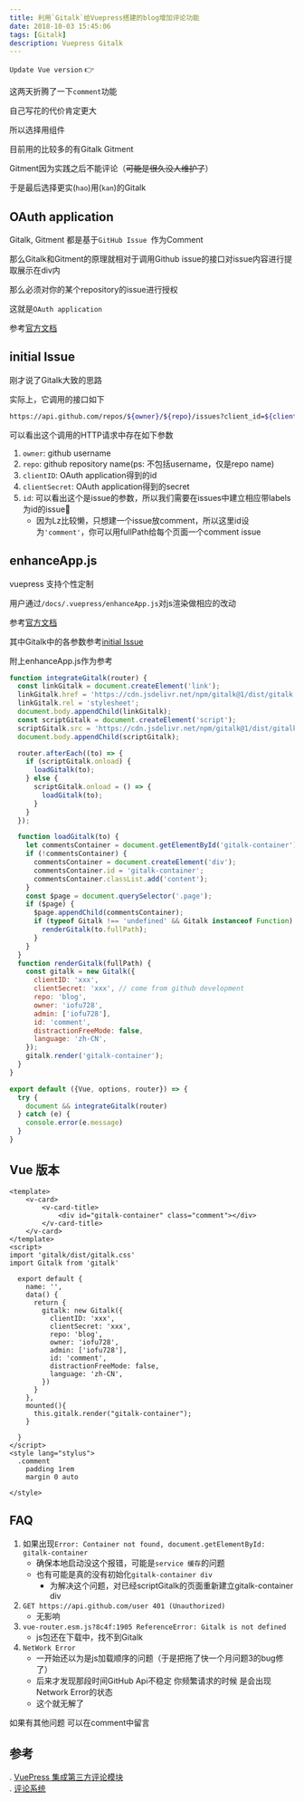 ```yaml
---
title: 利用`Gitalk`给Vuepress搭建的blog增加评论功能
date: 2018-10-03 15:45:06
tags: [Gitalk]
description: Vuepress Gitalk
---
```


`Update Vue version` 👉

这两天折腾了一下`comment`功能

自己写花的代价肯定更大

所以选择用组件

目前用的比较多的有Gitalk Gitment

Gitment因为实践之后不能评论（~~可能是很久没人维护了~~）

于是最后选择更实(`hao`)用(`kan`)的Gitalk

## OAuth application
Gitalk, Gitment 都是基于`GitHub Issue `作为Comment

那么Gitalk和Gitment的原理就相对于调用Github issue的接口对issue内容进行提取展示在div内

那么必须对你的某个repository的issue进行授权

这就是`OAuth application`

参考[官方文档](https://github.com/gitalk/gitalk)

## initial Issue

刚才说了Gitalk大致的思路

实际上，它调用的接口如下
```bash
https://api.github.com/repos/${owner}/${repo}/issues?client_id=${clientID}&client_secret=${clientSecret}&labels=Gitalk,${id}
```

可以看出这个调用的HTTP请求中存在如下参数
1. `owner`: github username
2. `repo`: github repository name(ps: 不包括username，仅是repo name)
3. `clientID`: OAuth application得到的id
4. `clientSecret`: OAuth application得到的secret
5. `id`: 可以看出这个是issue的参数，所以我们需要在issues中建立相应带labels为id的issue🎈
    * 因为Lz比较懒，只想建一个issue放comment，所以这里id设为`'comment'`，你可以用fullPath给每个页面一个comment issue

## enhanceApp.js

vuepress 支持个性定制

用户通过`/docs/.vuepress/enhanceApp.js`对js渲染做相应的改动

参考[官方文档](https://vuepress.vuejs.org/guide/basic-config.html#app-level-enhancements)

其中Gitalk中的各参数参考[initial Issue](#initial-issue)

附上enhanceApp.js作为参考

```js
function integrateGitalk(router) {
  const linkGitalk = document.createElement('link');
  linkGitalk.href = 'https://cdn.jsdelivr.net/npm/gitalk@1/dist/gitalk.css';
  linkGitalk.rel = 'stylesheet';
  document.body.appendChild(linkGitalk);
  const scriptGitalk = document.createElement('script');
  scriptGitalk.src = 'https://cdn.jsdelivr.net/npm/gitalk@1/dist/gitalk.min.js';
  document.body.appendChild(scriptGitalk);

  router.afterEach((to) => {
    if (scriptGitalk.onload) {
      loadGitalk(to);
    } else {
      scriptGitalk.onload = () => {
        loadGitalk(to);
      }
    }
  });

  function loadGitalk(to) {
    let commentsContainer = document.getElementById('gitalk-container');
    if (!commentsContainer) {
      commentsContainer = document.createElement('div');
      commentsContainer.id = 'gitalk-container';
      commentsContainer.classList.add('content');
    }
    const $page = document.querySelector('.page');
    if ($page) {
      $page.appendChild(commentsContainer);
      if (typeof Gitalk !== 'undefined' && Gitalk instanceof Function) {
        renderGitalk(to.fullPath);
      }
    }
  }
  function renderGitalk(fullPath) {
    const gitalk = new Gitalk({
      clientID: 'xxx',
      clientSecret: 'xxx', // come from github development
      repo: 'blog',
      owner: 'iofu728',
      admin: ['iofu728'],
      id: 'comment',
      distractionFreeMode: false,
      language: 'zh-CN',
    });
    gitalk.render('gitalk-container');
  }
}

export default ({Vue, options, router}) => {
  try {
    document && integrateGitalk(router)
  } catch (e) {
    console.error(e.message)
  }
}
```

## Vue 版本
```vue
<template>
    <v-card>
        <v-card-title>
            <div id="gitalk-container" class="comment"></div>
        </v-card-title>
    </v-card>
</template>
<script>
import 'gitalk/dist/gitalk.css'
import Gitalk from 'gitalk'

  export default {
    name: '',
    data() {
      return {
        gitalk: new Gitalk({
          clientID: 'xxx',
          clientSecret: 'xxx',
          repo: 'blog',
          owner: 'iofu728',
          admin: ['iofu728'],
          id: 'comment',
          distractionFreeMode: false,
          language: 'zh-CN',
        })
      }
    },
    mounted(){
      this.gitalk.render("gitalk-container");
    }

  }
</script>
<style lang="stylus">
  .comment
    padding 1rem
    margin 0 auto

</style>
```

## FAQ
1. 如果出现`Error: Container not found, document.getElementById: gitalk-container`
    * 确保本地启动没这个报错，可能是`service 缓存`的问题
    * 也有可能是真的没有初始化`gitalk-container div`
      - 为解决这个问题，对已经scriptGitalk的页面重新建立gitalk-container div
2. `GET https://api.github.com/user 401 (Unauthorized)`
    * 无影响
3. `vue-router.esm.js?8c4f:1905 ReferenceError: Gitalk is not defined`
    * js包还在下载中，找不到Gitalk
4. `NetWork Error`
    * 一开始还以为是js加载顺序的问题（于是把拖了快一个月问题3的bug修了）
    * 后来才发现那段时间GitHub Api不稳定 你频繁请求的时候 是会出现Network Error的状态
    * 这个就无解了

如果有其他问题 可以在comment中留言

## 参考
. [VuePress 集成第三方评论模块](https://hughfenghen.github.io/fe/vuepress-gitment.html)  
. [评论系统](https://wuwaki.me/yubisaki/usage.html#%E8%AF%84%E8%AE%BA%E7%B3%BB%E7%BB%9F)
